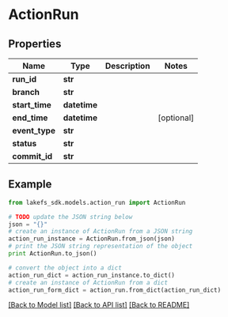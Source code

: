 # ActionRun


## Properties

Name | Type | Description | Notes
------------ | ------------- | ------------- | -------------
**run_id** | **str** |  | 
**branch** | **str** |  | 
**start_time** | **datetime** |  | 
**end_time** | **datetime** |  | [optional] 
**event_type** | **str** |  | 
**status** | **str** |  | 
**commit_id** | **str** |  | 

## Example

```python
from lakefs_sdk.models.action_run import ActionRun

# TODO update the JSON string below
json = "{}"
# create an instance of ActionRun from a JSON string
action_run_instance = ActionRun.from_json(json)
# print the JSON string representation of the object
print ActionRun.to_json()

# convert the object into a dict
action_run_dict = action_run_instance.to_dict()
# create an instance of ActionRun from a dict
action_run_form_dict = action_run.from_dict(action_run_dict)
```
[[Back to Model list]](../README.md#documentation-for-models) [[Back to API list]](../README.md#documentation-for-api-endpoints) [[Back to README]](../README.md)


